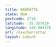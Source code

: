 ```yaml
---
title: BARRATTA
state: NSW
postcode: 2710
latitude: -35.357619
longitude: 144.984378
url: /nsw/barratta/
layout: suburb
---
```


